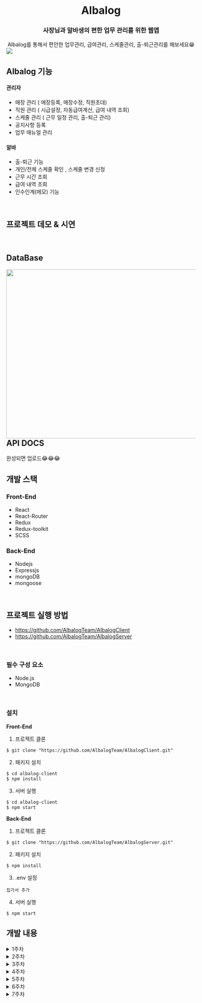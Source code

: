 # <div align="center">Albalog</div>

### <div align="center">사장님과 알바생의 편한 업무 관리를 위한 웹앱</div>

<div align="center">Albalog를 통해서 편안한 업무관리, 급여관리, 스케줄관리, 출-퇴근관리를 해보세요😁 
</div>

<img src="https://user-images.githubusercontent.com/64634992/122313912-13b79b80-cf52-11eb-900a-a1d50bb073f9.png" />

## Albalog 기능

#### 관리자

- 매장 관리 ( 매장등록, 매장수정, 직원초대)
- 직원 관리 ( 시급설정, 자동급여계산, 급여 내역 조회)
- 스케줄 관리 ( 근무 일정 관리, 출-퇴근 관리)
- 공지사항 등록
- 업무 매뉴얼 관리

#### 알바

- 출-퇴근 기능
- 개인/전체 스케줄 확인 , 스케줄 변경 신청
- 근무 시간 조회
- 급여 내역 조회
- 인수인계(메모) 기능

<br/>

## 프로젝트 데모 & 시연

<br />

## DataBase

<div>
<img src="https://user-images.githubusercontent.com/44861205/122632213-57ee9b80-d10c-11eb-9bad-b6125c2ca389.jpeg" align="left" height="450" width="1100" />    
</div>

## API DOCS

완성되면 업로드😂😂😂
<br />

## 개발 스택

### Front-End

- React
- React-Router
- Redux
- Redux-toolkit
- SCSS

### Back-End

- Nodejs
- Expressjs
- mongoDB
- mongoose

<br/>

## 프로젝트 실행 방법

- https://github.com/AlbalogTeam/AlbalogClient
- https://github.com/AlbalogTeam/AlbalogServer

<br />

### 필수 구성 요소

- Node.js
- MongoDB

<br />

### 설치

<b>Front-End</b>

1. 프로젝트 클론

```
$ git clone "https://github.com/AlbalogTeam/AlbalogClient.git"
```

2. 패키지 설치

```
$ cd albalog-client
$ npm install
```

3. 서버 실행

```
$ cd albalog-client
$ npm start
```

<b>Back-End</b>

1. 프로젝트 클론

```
$ git clone "https://github.com/AlbalogTeam/AlbalogServer.git"
```

2. 패키지 설치

```
$ npm install
```

3. .env 설정

```
집가서 추가
```

4. 서버 실행

```
$ npm start
```

## 개발 내용

<details>
<summary>1주차</summary>

### Implements

- 관리자 회원가입
- 매장 등록, 수정, 입장 (kakao 주소검색 api 이용)
- 로그인 유지, 로그아웃 (access Token + LocalStorage)
- 관리자 로그인
- 직원 초대 기능 (이메일 전송 )
- 공지 등록, 수정, 삭제, 리스트 (ckEditor5를 이용하여 글쓰기 구현)
- 스케줄러 구현
- 각 페이지 접근 권한 설정 ( 관리자만 입장가능, 직원만 입장가능, 미 로그인시 접속 불가능)

### Issue

- 회원가입 유효성 체크
- 매장 삭제 부분은 넣을려다가 , 삭제를 했을 경우 해당 데이터가 다 날라가기 때문에 , 매장 status를 만들어서 운영중, 폐업 과 같은 상태로 관리하려 함
- 로그인 부분 보안을 위해 기존 accessToken의 유효기간을 줄이고 refreshToken 도입 예정
- 공지사항 게시물 리스트 순서를 역순으로 해야함
- 공지사항 이미지 업로드 구현 예정

### Styles

- 웹 메인 컬러 : rgb(18, 113, 175)로 테마 설정
- 매장 삭제 부분은 넣을려다가 , 삭제를 했을 경우 해당 데이터가 다 날라가기 떄문에 , 매장 status를 만들어서 운영중, 폐업 과 같은 상태로 관리하려 함

</details>

<details>
<summary>2주차</summary>

### Implements

- 직원 로그인, 회원가입
- 관리자가 직원 시급정보 수정
- 업무메뉴얼 CRUD
- 직원 대시보드
- 직원 출퇴근
- 매장 직원 리스트 나열
- 백엔드 테스트 배포

### Fix

- 공지사항 최신순 나열
- 각 페이지 접근권한 설정
- 스케줄 Date 전송 방식

### Issue

- _회원가입 유효성 체크_
- _공지사항 이미지_
- embedded document 쿼리 방식

### Styles

- 매장 UI 수정
- 로그인 페이지 UI 수정
- favicon 제작

</details>

<details>
 <summary>3주차</summary>

### Implements

- 인수인계 조회, 등록, 수정, 삭제
- 출근, 퇴근 기능
- 공지사항 검색
- 직원,관리자 개인정보 변경
- 직원 스케줄 등록
- 직원 스케줄 조회

### Fix

- 관리자 / 알바 로그인 분리를 하나로 통합
- 공지사항 최신순 나열
- 기존 로그인 방식 LocalStorage -> SessionStorage로 변경
- 공지사항, 업무매뉴얼 제목 작성부분 autoComplete = "off" 설정
- 직원 초대 url 토큰으로 변경 (유효기간 1일), 유저 계정, 유저 이름 변경 불가로 설정
- 업무 매뉴얼 페이지 카테고리 관리를 위한 카테고리 설정 추가
- 업무 매뉴얼 카테고리에 속한 매뉴얼이 있을 경우 삭제 안되게 설정

### Styles

- messageModal 생성
- header, aside 반응형으로 구현
- mobile category page 구현
- No data 이미지 삽입

### Issue

- 스케줄 등록 하루씩 밀림

</details>

<details>
 <summary>4주차</summary>

### Implements

- 관리자 스케줄 추가
- 직원 스케줄 확인 ( 개인, 전체 )
- 직원 계정정보 페이지 내 급여 확인
- 직원 일한시간 페이지
- 관리자 급여관리
- 회원가입 유효성 (프론트 + 백앤드)
- 비밀번호 찾기

### Fix

- 출퇴근 부분 : 기존 프론트단에서 기록하던 시간을 서버에서 기록하도록 변경
- 기존 업무매뉴얼 삭제버튼 클릭시, 매뉴얼 존재하면 삭제 안됐던걸 그래도 삭제하시겠습니까로 변경
- 비밀번호 없이 직원 계정정보 수정 가능
- 관리자페이지 직원이 없을경우 employee 정보가 없어서 랜더링 오류 - 해결

### Styles

- 인수인계 UI 수정

### Issue

- payroll 날짜 sort

</details>

<details>
 <summary>5주차</summary>
 
### Implements

- 직원 일한시간 당월 전후 달 조회
- 직원 대시보드 개인스케줄 확인
- 관리자 대시보드 공지사항, 인수인계 조회

### Fix

- 일한시간, payroll 날짜 sort
- 출근 누르고 퇴근 누르지 않은 상태에서 payroll 부분 들어갈시 에러나는거 해결

### Issue

### Styles

- 회원가입 페이지 반응형 구현
- 로그인 페이지 반응형 구현

</details>

<details>
 <summary>6주차</summary>

### Implements

- 관리자 대시보드 (출근전, 근무중, 퇴근) 상태보기
- 기존 유저 다른 매장에 가입하기
- 기간 지난 토큰(1시간) 에 접속시 "유효하지 않은 주소 입니다" 출력
- 스케줄 삭제 (하루, 전체)
- 랜딩페이지 헤더 생성
- 알바 대시보드 전체스케줄

### Fix

- axios 중복 요청 막기
- 재직 유무 (radio 버튼으로 변경)
- 서버 히로쿠(너무느림!) -> 아마존 웹서버로 변경
- 스케줄 추가시 (오후 3시 ~ 오전 5시 하면 그날 오전 5시~ 오후3시 이랬는데 오후3시 ~ 다음날 오전5시로 나오게 설정)
- payroll 날짜 역순
- 직원 계정정보, 일한시간 페이지 timezone issue 해결

### Styles

- 스케줄 이름 구분하기 쉽게 색 추가
- 직원 대쉬보드 내 전체 스케줄 UI 변경
- 출퇴근 시 모달창 추가

</details>

<details>
 <summary>7주차</summary>

- 테스트 및 오류해결
</details>
